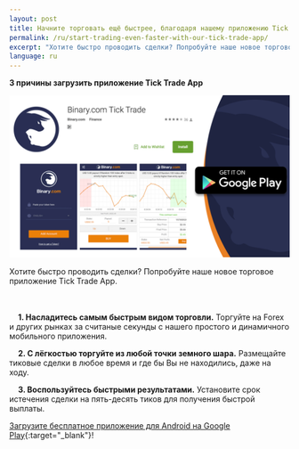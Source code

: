 ```yaml
---
layout: post
title: Начните торговать ещё быстрее, благодаря нашему приложению Tick Trade App
permalink: /ru/start-trading-even-faster-with-our-tick-trade-app/
excerpt: "Хотите быстро проводить сделки? Попробуйте наше новое торговое приложение Tick Trade App...."
language: ru
---
```



**3 причины загрузить приложение Tick Trade App**


<a href="https://play.google.com/store/apps/details?id=com.binary.ticktrade&utm_source=blog&utm_medium=social&utm_campaign=blog_post_en" target="_blank"><img src="/images/ticktrade_promote.png" alt=""></a>

Хотите быстро проводить сделки? Попробуйте наше новое торговое приложение Tick Trade App.

<br><br>
&nbsp;&nbsp;&nbsp;&nbsp;**1. Насладитесь самым быстрым видом торговли.** Торгуйте на Forex и других рынках за считаные секунды с нашего простого и динамичного мобильного приложения.

&nbsp;&nbsp;&nbsp;&nbsp;**2. С лёгкостью торгуйте из любой точки земного шара.** Размещайте тиковые сделки в любое время и где бы Вы не находились, даже на ходу. 

&nbsp;&nbsp;&nbsp;&nbsp;**3. Воспользуйтесь быстрыми результатами.** Установите срок истечения сделки на пять-десять тиков для получения быстрой выплаты. 

[Загрузите бесплатное приложение для Android на Google Play](https://play.google.com/store/apps/details?id=com.binary.ticktrade&utm_source=blog&utm_medium=social&utm_campaign=blog_post_en){:target="_blank"}!